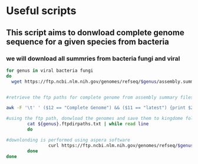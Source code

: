 # Useful scripts
## This script aims to donwload complete genome sequence for a given species from bacteria
### we will download all summries from bacteria fungi and viral
```bash
for genus in viral bacteria fungi
do
  wget https://ftp.ncbi.nlm.nih.gov/genomes/refseq/$genus/assembly.summary.txt


#retrieve the ftp paths for complete genome from assembly summary files

awk -F '\t' ' ($12 == "Complete Genome") && ($11 == "latest") {print $20}' ${genus}.assembly_summary.txt > ${genus}.ftpdirpaths.txt

#using the ftp path, donwload the genomes and save them to kingdome folder already created.
        cat ${genus}.ftpdirpaths.txt | while read line
        do

#downlonding is performed using aspera software
                curl https://ftp.ncbi.nlm.nih.gov/genomes/refseq/$genus/${line##*genomes/}/${line##*/}_genomic.fna.gz -o data_fna/$genus/${line##*/}_genomic.fna.gz
        done
done
````
